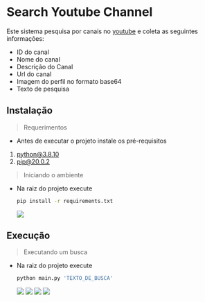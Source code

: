 # Search Youtube Channel
Este sistema pesquisa por canais no [youtube](https://www.youtube.com/) e coleta as seguintes informações:
- ID do canal
- Nome do canal
- Descrição do Canal
- Url do canal
- Imagem do perfil no formato base64
- Texto de pesquisa

## Instalação
> Requerimentos

- Antes de executar o projeto instale os pré-requisitos
1. [python@3.8.10](https://www.python.org/downloads/)
2. [pip@20.0.2](https://docs.python.org/3/installing/index.html#pip-not-installed)

> Iniciando o ambiente

- Na raiz do projeto execute
  ```zsh
  pip install -r requirements.txt
  ````
	![](assets/pip_install.gif)

## Execução
> Executando um busca
- Na raiz do projeto execute
	```zsh
	python main.py 'TEXTO_DE_BUSCA'
	```
	![](assets/main_exec_1.gif)
	![](assets/main_exec_4.gif)
	![](assets/main_exec_2.gif)
	![](assets/main_exec_3.gif)
